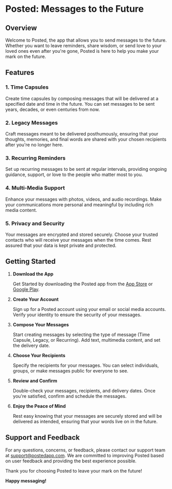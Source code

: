 # Posted: Messages to the Future

## Overview

Welcome to Posted, the app that allows you to send messages to the future. Whether you want to leave reminders, share wisdom, or send love to your loved ones even after you're gone, Posted is here to help you make your mark on the future.

## Features

### 1. Time Capsules

Create time capsules by composing messages that will be delivered at a specified date and time in the future. You can set messages to be sent years, decades, or even centuries from now.

### 2. Legacy Messages

Craft messages meant to be delivered posthumously, ensuring that your thoughts, memories, and final words are shared with your chosen recipients after you're no longer here.

### 3. Recurring Reminders

Set up recurring messages to be sent at regular intervals, providing ongoing guidance, support, or love to the people who matter most to you.

### 4. Multi-Media Support

Enhance your messages with photos, videos, and audio recordings. Make your communications more personal and meaningful by including rich media content.

### 5. Privacy and Security

Your messages are encrypted and stored securely. Choose your trusted contacts who will receive your messages when the time comes. Rest assured that your data is kept private and protected.

## Getting Started

1. **Download the App**

   Get Started by downloading the Posted app from the [App Store](#) or [Google Play](#).

2. **Create Your Account**

   Sign up for a Posted account using your email or social media accounts. Verify your identity to ensure the security of your messages.

3. **Compose Your Messages**

   Start creating messages by selecting the type of message (Time Capsule, Legacy, or Recurring). Add text, multimedia content, and set the delivery date.

4. **Choose Your Recipients**

   Specify the recipients for your messages. You can select individuals, groups, or make messages public for everyone to see.

5. **Review and Confirm**

   Double-check your messages, recipients, and delivery dates. Once you're satisfied, confirm and schedule the messages.

6. **Enjoy the Peace of Mind**

   Rest easy knowing that your messages are securely stored and will be delivered as intended, ensuring that your words live on in the future.

## Support and Feedback

For any questions, concerns, or feedback, please contact our support team at support@postedapp.com. We are committed to improving Posted based on user feedback and providing the best experience possible.

Thank you for choosing Posted to leave your mark on the future!

**Happy messaging!**
